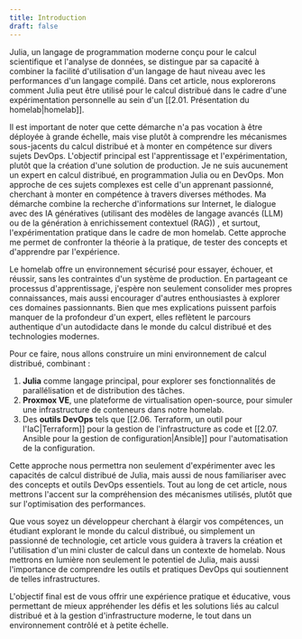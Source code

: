 ```yaml
---
title: Introduction
draft: false
---
```

Julia, un langage de programmation moderne conçu pour le calcul scientifique et l'analyse de données, se distingue par sa capacité à combiner la facilité d'utilisation d'un langage de haut niveau avec les performances d'un langage compilé. Dans cet article, nous explorerons comment Julia peut être utilisé pour le calcul distribué dans le cadre d'une expérimentation personnelle au sein d'un [[2.01. Présentation du homelab|homelab]].

Il est important de noter que cette démarche n'a pas vocation à être déployée à grande échelle, mais vise plutôt à comprendre les mécanismes sous-jacents du calcul distribué et à monter en compétence sur divers sujets DevOps. 
L'objectif principal est l'apprentissage et l'expérimentation, plutôt que la création d'une solution de production. 
Je ne suis aucunement un expert en calcul distribué, en programmation Julia ou en DevOps. Mon approche de ces sujets complexes est celle d'un apprenant passionné, cherchant à monter en compétence à travers diverses méthodes. Ma démarche combine la recherche d'informations sur Internet, le dialogue avec des IA génératives (utilisant des modèles de langage avancés (LLM) ou de la génération à enrichissement contextuel (RAG)) , et surtout, l'expérimentation pratique dans le cadre de mon homelab. Cette approche me permet de confronter la théorie à la pratique, de tester des concepts et d'apprendre par l'expérience.

Le homelab offre un environnement sécurisé pour essayer, échouer, et réussir, sans les contraintes d'un système de production. En partageant ce processus d'apprentissage, j'espère non seulement consolider mes propres connaissances, mais aussi encourager d'autres enthousiastes à explorer ces domaines passionnants. Bien que mes explications puissent parfois manquer de la profondeur d'un expert, elles reflètent le parcours authentique d'un autodidacte dans le monde du calcul distribué et des technologies modernes.

Pour ce faire, nous allons construire un mini environnement de calcul distribué, combinant :

1. **Julia** comme langage principal, pour explorer ses fonctionnalités de parallélisation et de distribution des tâches.
2. **Proxmox VE**, une plateforme de virtualisation open-source, pour simuler une infrastructure de conteneurs dans notre homelab.
3. Des **outils DevOps** tels que [[2.06. Terraform, un outil pour l'IaC|Terraform]] pour la gestion de l'infrastructure as code et [[2.07. Ansible pour la gestion de configuration|Ansible]] pour l'automatisation de la configuration.

Cette approche nous permettra non seulement d'expérimenter avec les capacités de calcul distribué de Julia, mais aussi de nous familiariser avec des concepts et outils DevOps essentiels. Tout au long de cet article, nous mettrons l'accent sur la compréhension des mécanismes utilisés, plutôt que sur l'optimisation des performances.

Que vous soyez un développeur cherchant à élargir vos compétences, un étudiant explorant le monde du calcul distribué, ou simplement un passionné de technologie, cet article vous guidera à travers la création et l'utilisation d'un mini cluster de calcul dans un contexte de homelab. Nous mettrons en lumière non seulement le potentiel de Julia, mais aussi l'importance de comprendre les outils et pratiques DevOps qui soutiennent de telles infrastructures.

L'objectif final est de vous offrir une expérience pratique et éducative, vous permettant de mieux appréhender les défis et les solutions liés au calcul distribué et à la gestion d'infrastructure moderne, le tout dans un environnement contrôlé et à petite échelle.